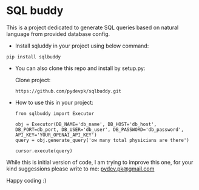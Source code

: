 
# SQL buddy

This is a project dedicated to generate SQL queries based on natural language from provided database config.

- Install sqluddy in your project using below command:

```echo ~ 
pip install sqlbuddy
```

- You can also clone this repo and install by setup.py:
    
    Clone project:

    ```echo ~
    https://github.com/pydevpk/sqlbuddy.git
    ```

- How to use this in your project:

    ```echo ~
    from sqlbuddy import Executor

    obj = Executor(DB_NAME='db_name', DB_HOST='db_host', DB_PORT=db_port, DB_USER='db_user', DB_PASSWORD='db_password', API_KEY='YOUR_OPENAI_API_KEY')
    query = obj.generate_query('ow many total physicians are there')

    cursor.execute(query)

While this is initial version of code, I am trying to improve this one, for your kind suggessions please write to me: pydev.pk@gmail.com

Happy coding :)